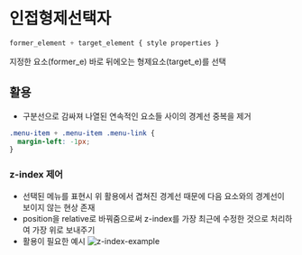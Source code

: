 # 인접형제선택자
~~~css
former_element + target_element { style properties }
~~~
지정한 요소(former_e) 바로 뒤에오는 형제요소(target_e)를 선택
## 활용
- 구분선으로 감싸져 나열된 연속적인 요소들 사이의 경계선 중복을 제거
~~~css
.menu-item + .menu-item .menu-link {
  margin-left: -1px;
}
~~~
### z-index 제어
- 선택된 메뉴를 표현시 위 활용에서 겹쳐진 경계선 때문에 다음 요소와의 경계선이 보이지 않는 현상 존재
- position을 relative로 바꿔줌으로써 z-index를 가장 최근에 수정한 것으로 처리하여 가장 위로 보내주기
- 활용이 필요한 예시
![z-index-example](https://user-images.githubusercontent.com/46833758/109167886-99f07c00-77c1-11eb-9780-a1d128ef8d2b.png)
